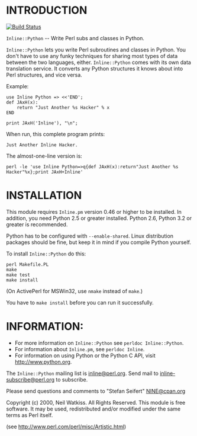 # INTRODUCTION

[![Build Status](https://travis-ci.org/mediacloud/inline-python-pm.svg?branch=travis-ci)](https://travis-ci.org/mediacloud/inline-python-pm)

`Inline::Python` -- Write Perl subs and classes in Python.

`Inline::Python` lets you write Perl subroutines and classes in
Python. You don't have to use any funky techniques for sharing most
types of data between the two languages, either. `Inline::Python` comes
with its own data translation service. It converts any Python structures
it knows about into Perl structures, and vice versa. 

Example:

    use Inline Python => <<'END';
    def JAxH(x): 
        return "Just Another %s Hacker" % x
    END

    print JAxH('Inline'), "\n";

When run, this complete program prints:

    Just Another Inline Hacker.

The almost-one-line version is:

    perl -le 'use Inline Python=>q{def JAxH(x):return"Just Another %s Hacker"%x};print JAxH+Inline'


# INSTALLATION

This module requires `Inline.pm` version 0.46 or higher to be installed. In 
addition, you need Python 2.5 or greater installed. Python 2.6, Python 3.2 or greater
is recommended.

Python has to be configured with `--enable-shared`. Linux distribution packages
should be fine, but keep it in mind if you compile Python yourself.

To install `Inline::Python` do this:

    perl Makefile.PL
    make
    make test
    make install

(On ActivePerl for MSWin32, use `nmake` instead of `make`.)

You have to `make install` before you can run it successfully.

# INFORMATION:

- For more information on `Inline::Python` see `perldoc Inline::Python`.
- For information about `Inline.pm`, see `perldoc Inline`.
- For information on using Python or the Python C API, visit <http://www.python.org>.

The `Inline::Python` mailing list is <inline@perl.org>. Send mail to
<inline-subscribe@perl.org> to subscribe.

Please send questions and comments to "Stefan Seifert" <NINE@cpan.org>

Copyright (c) 2000, Neil Watkiss. All Rights Reserved. This module is free software.
It may be used, redistributed and/or modified under the same terms as Perl itself.

(see <http://www.perl.com/perl/misc/Artistic.html>)

